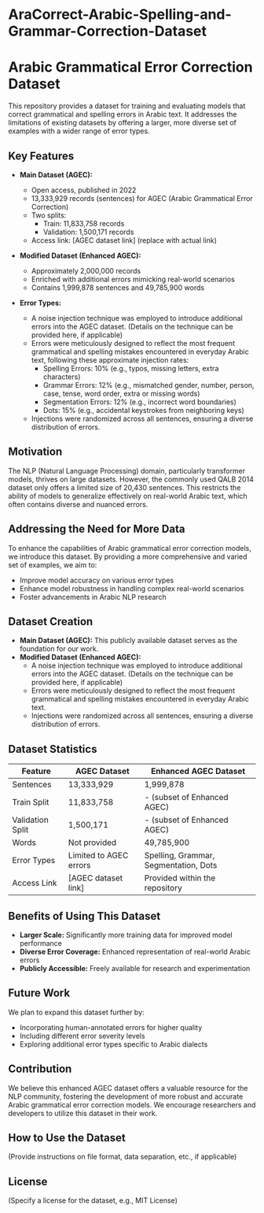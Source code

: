 # AraCorrect-Arabic-Spelling-and-Grammar-Correction-Dataset
# Arabic Grammatical Error Correction Dataset

This repository provides a dataset for training and evaluating models that correct grammatical and spelling errors in Arabic text. It addresses the limitations of existing datasets by offering a larger, more diverse set of examples with a wider range of error types.

## Key Features

* **Main Dataset (AGEC):**
    * Open access, published in 2022
    * 13,333,929 records (sentences) for AGEC (Arabic Grammatical Error Correction)
    * Two splits:
        * Train: 11,833,758 records
        * Validation: 1,500,171 records
    * Access link: [AGEC dataset link] (replace with actual link)
* **Modified Dataset (Enhanced AGEC):**
    * Approximately 2,000,000 records
    * Enriched with additional errors mimicking real-world scenarios
    * Contains 1,999,878 sentences and 49,785,900 words

* **Error Types:**
    * A noise injection technique was employed to introduce additional errors into the AGEC dataset. (Details on the technique can be provided here, if applicable)
    * Errors were meticulously designed to reflect the most frequent grammatical and spelling mistakes encountered in everyday Arabic text, following these approximate injection rates:
        * Spelling Errors: 10% (e.g., typos, missing letters, extra characters)
        * Grammar Errors: 12% (e.g., mismatched gender, number, person, case, tense, word order, extra or missing words)
        * Segmentation Errors: 12% (e.g., incorrect word boundaries)
        * Dots: 15% (e.g., accidental keystrokes from neighboring keys)
    * Injections were randomized across all sentences, ensuring a diverse distribution of errors.


## Motivation

The NLP (Natural Language Processing) domain, particularly transformer models, thrives on large datasets. However, the commonly used QALB 2014 dataset only offers a limited size of 20,430 sentences. This restricts the ability of models to generalize effectively on real-world Arabic text, which often contains diverse and nuanced errors.

## Addressing the Need for More Data

To enhance the capabilities of Arabic grammatical error correction models, we introduce this dataset. By providing a more comprehensive and varied set of examples, we aim to:

* Improve model accuracy on various error types
* Enhance model robustness in handling complex real-world scenarios
* Foster advancements in Arabic NLP research

## Dataset Creation

* **Main Dataset (AGEC):** This publicly available dataset serves as the foundation for our work.
* **Modified Dataset (Enhanced AGEC):**
    * A noise injection technique was employed to introduce additional errors into the AGEC dataset. (Details on the technique can be provided here, if applicable)
    * Errors were meticulously designed to reflect the most frequent grammatical and spelling mistakes encountered in everyday Arabic text.
    * Injections were randomized across all sentences, ensuring a diverse distribution of errors.

## Dataset Statistics

| Feature        | AGEC Dataset                 | Enhanced AGEC Dataset               |
|----------------|------------------------------|--------------------------------------|
| Sentences      | 13,333,929                    | 1,999,878                             |
| Train Split     | 11,833,758                    | - (subset of Enhanced AGEC)         |
| Validation Split | 1,500,171                    | - (subset of Enhanced AGEC)         |
| Words           | Not provided                  | 49,785,900                             |
| Error Types     | Limited to AGEC errors        | Spelling, Grammar, Segmentation, Dots |
| Access Link     | [AGEC dataset link]          | Provided within the repository        |

## Benefits of Using This Dataset

* **Larger Scale:** Significantly more training data for improved model performance
* **Diverse Error Coverage:** Enhanced representation of real-world Arabic errors
* **Publicly Accessible:** Freely available for research and experimentation

## Future Work

We plan to expand this dataset further by:

* Incorporating human-annotated errors for higher quality
* Including different error severity levels
* Exploring additional error types specific to Arabic dialects

## Contribution

We believe this enhanced AGEC dataset offers a valuable resource for the NLP community, fostering the development of more robust and accurate Arabic grammatical error correction models. We encourage researchers and developers to utilize this dataset in their work.

## How to Use the Dataset

(Provide instructions on file format, data separation, etc., if applicable)

## License

(Specify a license for the dataset, e.g., MIT License)

